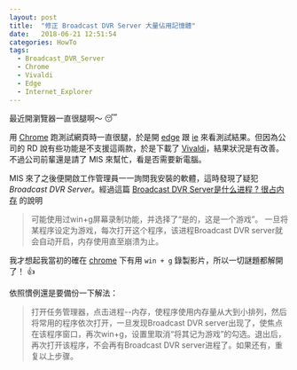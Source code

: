 ```yaml
---
layout: post
title:  "修正 Broadcast DVR Server 大量佔用記憶體"
date:   2018-06-21 12:51:54
categories: HowTo
tags:  
  - Broadcast_DVR_Server
  - Chrome
  - Vivaldi
  - Edge
  - Internet_Explorer
---
```


最近開瀏覽器一直很腿啊～ :sleeping:

<!-- more -->

用 [Chrome][c] 跑測試網頁時一直很腿，於是開 [edge][e] 跟 [ie][i] 來看測試結果。但因為公司的 RD 說有些功能是不支援這兩款，於是下載了 [Vivaldi][v]，結果狀況是有改善。不過公司前輩還是請了 MIS 來幫忙，看是否需要新電腦。

MIS 來了之後便開啟工作管理員一一詢問我安裝的軟體，這時發現了疑犯 *Broadcast DVR Server*。經過這篇 [Broadcast DVR Server是什么进程 ? 很占内存](https://www.zhihu.com/question/35497403) 的說明

> 可能使用过win+g屏幕录制功能，并选择了“是的，这是一个游戏”。 一旦将某程序设定为游戏，每次打开这个程序，该进程Broadcast DVR server就会自动开启，内存使用直至崩溃为止。

我才想起我當初的確在 [chrome][c] 下有用 `win + g` 錄製影片，所以一切謎題都解開了！ :+1:

依照慣例還是要備份一下解法：

> 打开任务管理器，点击进程--内存，使程序使用内存量从大到小排列，然后将常用的程序依次打开，一旦发现Broadcast DVR server出现了，使焦点在该程序窗口，再次win+g，设置里取消“将其记为游戏”的勾选。退出后，再次打开该程序，不会再有Broadcast DVR server进程了。如果还有，重复以上步骤。

[c]: https://www.google.com.tw/chrome/index.html
[v]: https://vivaldi.com/?lang=zh_TW
[e]: https://www.microsoft.com/zh-tw/windows/microsoft-edge
[i]: https://support.microsoft.com/zh-tw/help/17621/internet-explorer-downloads